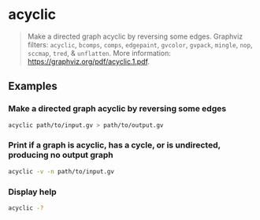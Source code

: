 # acyclic

> Make a directed graph acyclic by reversing some edges. Graphviz filters: `acyclic`, `bcomps`, `comps`, `edgepaint`, `gvcolor`, `gvpack`, `mingle`, `nop`, `sccmap`, `tred`, & `unflatten`. More information: <https://graphviz.org/pdf/acyclic.1.pdf>.

## Examples

### Make a directed graph acyclic by reversing some edges

```bash
acyclic path/to/input.gv > path/to/output.gv
```

### Print if a graph is acyclic, has a cycle, or is undirected, producing no output graph

```bash
acyclic -v -n path/to/input.gv
```

### Display help

```bash
acyclic -?
```
